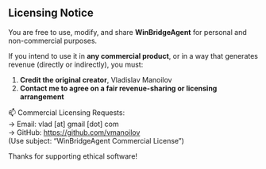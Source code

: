## Licensing Notice

You are free to use, modify, and share **WinBridgeAgent** for personal and non-commercial purposes.

If you intend to use it in **any commercial product**, or in a way that generates revenue (directly or indirectly), you must:

1. **Credit the original creator**, Vladislav Manoilov  
2. **Contact me to agree on a fair revenue-sharing or licensing arrangement**

📫 Commercial Licensing Requests:  
→ Email: vlad [at] gmail [dot] com  
→ GitHub: https://github.com/vmanoilov  
(Use subject: “WinBridgeAgent Commercial License”)

Thanks for supporting ethical software!
